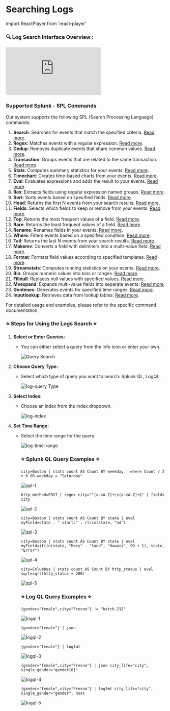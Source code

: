 # Searching Logs
import ReactPlayer from 'react-player'

### 🔍 Log Search Interface Overview :
<div class="responsive-iframe">
  <iframe
    src="https://www.youtube.com/embed/ROa2owJPOJo?si=IMJJuZmvDxEwCAov"
    title="YouTube video player"
    frameborder="0"
    allow="accelerometer; autoplay; clipboard-write; encrypted-media; gyroscope; picture-in-picture"
    allowfullscreen
  ></iframe>
</div>

### Supported Splunk - SPL Commands

Our system supports the following SPL (Search Processing Language) commands:

1. **Search**: Searches for events that match the specified criteria. [Read more](https://docs.splunk.com/Documentation/SplunkCloud/9.1.2312/SearchReference/Search).
2. **Regex**: Matches events with a regular expression. [Read more](https://docs.splunk.com/Documentation/SplunkCloud/9.1.2312/SearchReference/Regex).
3. **Dedup**: Removes duplicate events that share common values. [Read more](https://docs.splunk.com/Documentation/SplunkCloud/9.1.2312/SearchReference/Dedup).
4. **Transaction**: Groups events that are related to the same transaction. [Read more](https://docs.splunk.com/Documentation/SplunkCloud/9.1.2312/SearchReference/Transaction).
5. **Stats**: Computes summary statistics for your events. [Read more](https://docs.splunk.com/Documentation/SplunkCloud/9.1.2312/SearchReference/Stats).
6. **Timechart**: Creates time-based charts from your events. [Read more](https://docs.splunk.com/Documentation/SplunkCloud/9.1.2312/SearchReference/Timechart).
7. **Eval**: Evaluates expressions and adds the result to your events. [Read more](https://docs.splunk.com/Documentation/SplunkCloud/9.1.2312/SearchReference/Eval).
8. **Rex**: Extracts fields using regular expression named groups. [Read more](https://docs.splunk.com/Documentation/SplunkCloud/9.1.2312/SearchReference/Rex).
9. **Sort**: Sorts events based on specified fields. [Read more](https://docs.splunk.com/Documentation/SplunkCloud/9.1.2312/SearchReference/Sort).
10. **Head**: Returns the first N events from your search results. [Read more](https://docs.splunk.com/Documentation/SplunkCloud/9.1.2312/SearchReference/Head).
11. **Fields**: Selects which fields to keep or remove from your events. [Read more](https://docs.splunk.com/Documentation/SplunkCloud/9.1.2312/SearchReference/Fields).
12. **Top**: Returns the most frequent values of a field. [Read more](https://docs.splunk.com/Documentation/SplunkCloud/9.1.2312/SearchReference/Top).
13. **Rare**: Returns the least frequent values of a field. [Read more](https://docs.splunk.com/Documentation/SplunkCloud/9.1.2312/SearchReference/Rare).
14. **Rename**: Renames fields in your events. [Read more](https://docs.splunk.com/Documentation/SplunkCloud/9.1.2312/SearchReference/Rename).
15. **Where**: Filters events based on a specified condition.  [Read more](https://docs.splunk.com/Documentation/SplunkCloud/9.1.2312/SearchReference/Where).
16. **Tail**: Returns the last N events from your search results. [Read more](https://docs.splunk.com/Documentation/SplunkCloud/9.1.2312/SearchReference/Tail).
17. **Makemv**: Converts a field with delimiters into a multi-value field. [Read more](https://docs.splunk.com/Documentation/SplunkCloud/9.1.2312/SearchReference/Makemv).
18. **Format**: Formats field values according to specified templates. [Read more](https://docs.splunk.com/Documentation/SplunkCloud/9.1.2312/SearchReference/Format).
19. **Streamstats**: Computes running statistics on your events. [Read more](https://docs.splunk.com/Documentation/SplunkCloud/9.1.2312/SearchReference/Streamstats).
20. **Bin**: Groups numeric values into bins or ranges. [Read more](https://docs.splunk.com/Documentation/SplunkCloud/9.1.2312/SearchReference/Bin).
21. **Fillnull**: Replaces null values with specified values. [Read more](https://docs.splunk.com/Documentation/SplunkCloud/9.1.2312/SearchReference/Fillnull).
22. **Mvexpand**: Expands multi-value fields into separate events. [Read more](https://docs.splunk.com/Documentation/SplunkCloud/9.1.2312/SearchReference/Mvexpand).
23. **Gentimes**: Generates events for specified time ranges. [Read more](https://docs.splunk.com/Documentation/SplunkCloud/9.1.2312/SearchReference/Gentimes).
24. **Inputlookup**: Retrieves data from lookup tables. [Read more](https://docs.splunk.com/Documentation/SplunkCloud/9.1.2312/SearchReference/Inputlookup).

For detailed usage and examples, please refer to the specific command documentation.


### ⭐ Steps for Using the Logs Search ⭐

1. **Select or Enter Queries:**
   - You can either select a query from the info icon or enter your own.

      ![Query Search](../static/img/icon-query.png)

2. **Choose Query Type:**
   - Select which type of query you want to search: Splunk QL, LogQL.
     
      ![log-query Type](../static/img/log-query-type.png)

3. **Select Index:**
   - Choose an index from the index dropdown.

      ![log-index](../static/img/log-index.png)

4. **Set Time Range:**
   - Select the time range for the query.

      ![log-time-range](../static/img/log-time.png)

      ### ⭐ Splunk QL Query Examples ⭐
      ```
      city=Boston | stats count AS Count BY weekday | where Count / 2 > 6 OR weekday = "Saturday"
      ```
      ![spl-1](../static/img/spl-1.png)
      ```
      http_method=POST | regex city="^[a-zA-Z]+\s[a-zA-Z]+$" | fields city
      ```
      ![spl-2](../static/img/spl-2.png)
      ```
      city=Boston | stats count AS Count BY state | eval myField=state . " start:" . rtrim(state, "nd")
      ```
      ![spl-3](../static/img/spl-3.png)
      ```
      city=Boston | stats count AS Count BY state | eval myField=if(in(state, "Mary" . "land", "Hawaii", 99 + 1), state, "Error")
      ```
      ![spl-4](../static/img/spl-4.png)
      ```
      city=Columbus | stats count AS Count BY http_status | eval sqrt=sqrt(http_status + 200)
      ```
      ![spl-5](../static/img/spl-5.png)

      ### ⭐ Log QL Query Examples ⭐
      ```
      {gender="female",city="Fresno"} != "batch-212"
      ```
      ![logql-1](../static/img/logql-1.png)
      ```
      {gender="female"} | json
      ```
      ![logql-2](../static/img/logql-2.png)
      ```
      {gender="female"} | logfmt
      ```
      ![logql-3](../static/img/logql-3.png)
      ```
      {gender="female",city="Fresno"} | json city_life="city", single_gender="gender[0]"
      ```
      ![logql-4](../static/img/logql-4.png)
      ```
      {gender="female",city="Fresno"} | logfmt city_life="city", single_gender="gender", host
      ```
      ![logql-5](../static/img/logql-5.png)
